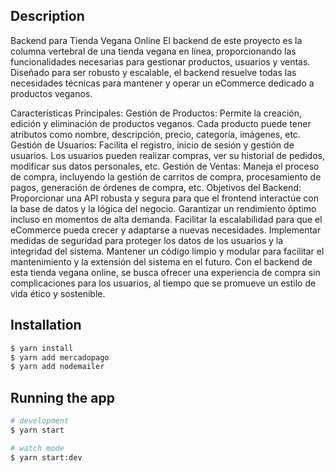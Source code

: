 
## Description

Backend para Tienda Vegana Online
El backend de este proyecto es la columna vertebral de una tienda vegana en línea, proporcionando las funcionalidades necesarias para gestionar productos, usuarios y ventas. Diseñado para ser robusto y escalable, el backend resuelve todas las necesidades técnicas para mantener y operar un eCommerce dedicado a productos veganos.

Características Principales:
Gestión de Productos: Permite la creación, edición y eliminación de productos veganos. Cada producto puede tener atributos como nombre, descripción, precio, categoría, imágenes, etc.
Gestión de Usuarios: Facilita el registro, inicio de sesión y gestión de usuarios. Los usuarios pueden realizar compras, ver su historial de pedidos, modificar sus datos personales, etc.
Gestión de Ventas: Maneja el proceso de compra, incluyendo la gestión de carritos de compra, procesamiento de pagos, generación de órdenes de compra, etc.
Objetivos del Backend:
Proporcionar una API robusta y segura para que el frontend interactúe con la base de datos y la lógica del negocio.
Garantizar un rendimiento óptimo incluso en momentos de alta demanda.
Facilitar la escalabilidad para que el eCommerce pueda crecer y adaptarse a nuevas necesidades.
Implementar medidas de seguridad para proteger los datos de los usuarios y la integridad del sistema.
Mantener un código limpio y modular para facilitar el mantenimiento y la extensión del sistema en el futuro.
Con el backend de esta tienda vegana online, se busca ofrecer una experiencia de compra sin complicaciones para los usuarios, al tiempo que se promueve un estilo de vida ético y sostenible.

## Installation

```bash
$ yarn install
$ yarn add mercadopago
$ yarn add nodemailer
```


## Running the app

```bash
# development
$ yarn start

# watch mode
$ yarn start:dev

